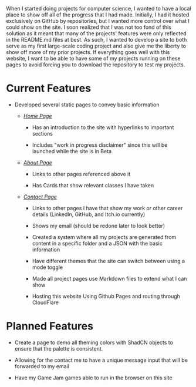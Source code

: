 When I started doing projects for computer science, I wanted to have a local place to show off all of the progress that I had made. Initially, I had it hosted exclusively on GitHub by repositories, but I wanted more control over what I could show on the site. I soon realized that I was not too fond of this solution as it meant that many of the projects' features were only reflected in the README.md files at best. As such, I wanted to develop a site to both serve as my first large-scale coding project and also give me the liberty to show off more of my prior projects. If everything goes well with this website, I want to be able to have some of my projects running on these pages to avoid forcing you to download the repository to test my projects.

# Current Features

- Developed several static pages to convey basic information

  - [_Home Page_](/../../)

    - Has an introduction to the site with hyperlinks to important sections

    - Includes "work in progress disclaimer" since this will be launched while the site is in Beta

  - [_About Page_](/../../about)

    - Links to other pages referenced above it

    - Has Cards that show relevant classes I have taken

  - [_Contact Page_](/../../contact-me)

    - Links to other pages I have that show my work or other career details (LinkedIn, GitHub, and Itch.io currently)

    - Shows my email (should be redone later to look better)

    - Created a system where all my projects are generated from content in a specific folder and a JSON with the basic information

    - Have different themes that the site can switch between using a mode toggle

    - Made all project pages use Markdown files to extend what I can show

    - Hosting this website Using Github Pages and routing through CloudFlare

# Planned Features

- Create a page to demo all theming colors with ShadCN objects to ensure that the palette is consistent.

- Allowing for the contact me to have a unique message input that will be forwarded to my email

- Have my Game Jam games able to run in the browser on this site
